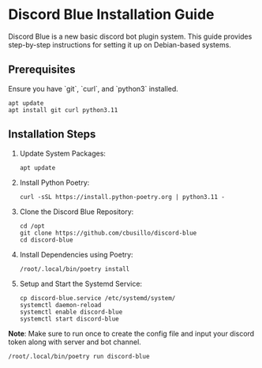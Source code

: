 # Discord Blue Installation Guide

Discord Blue is a new basic discord bot plugin system. This guide provides step-by-step instructions for setting it up on
Debian-based systems.

## Prerequisites

Ensure you have \`git\`, \`curl\`, and \`python3\` installed.

```
apt update
apt install git curl python3.11
```

## Installation Steps

1. Update System Packages:
   ```
   apt update
   ```

2. Install Python Poetry:
   ```
   curl -sSL https://install.python-poetry.org | python3.11 -
   ```

3. Clone the Discord Blue Repository:
   ```
   cd /opt
   git clone https://github.com/cbusillo/discord-blue
   cd discord-blue
   ```

4. Install Dependencies using Poetry:
   ```
   /root/.local/bin/poetry install
   ```

5. Setup and Start the Systemd Service:
   ```
   cp discord-blue.service /etc/systemd/system/
   systemctl daemon-reload
   systemctl enable discord-blue
   systemctl start discord-blue
   ```

**Note**: Make sure to run once to create the config file and input your discord token along with server and bot channel.

   ```
   /root/.local/bin/poetry run discord-blue
   ```
